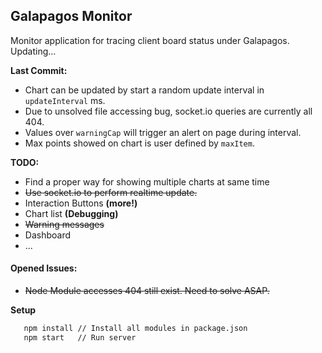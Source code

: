 ## Galapagos Monitor

Monitor application for tracing client board status under Galapagos. 
Updating...

**Last Commit:**
* Chart can be updated by start a random update interval in ``updateInterval`` ms. 
* Due to unsolved file accessing bug, socket.io queries are currently all 404.
* Values over ``warningCap``  will trigger an alert on page during interval.
* Max points showed on chart is user defined by ``maxItem``.

**TODO:**
* Find a proper way for showing multiple charts at same time
* ~~Use socket.io to perform realtime update.~~
* Interaction Buttons **(more!)**
* Chart list **(Debugging)**
* ~~Warning messages~~
* Dashboard
* ...

#### Opened Issues:
* ~~Node Module accesses 404 still exist. Need to solve ASAP.~~


**Setup**
``` bash
   npm install // Install all modules in package.json
   npm start   // Run server
```
